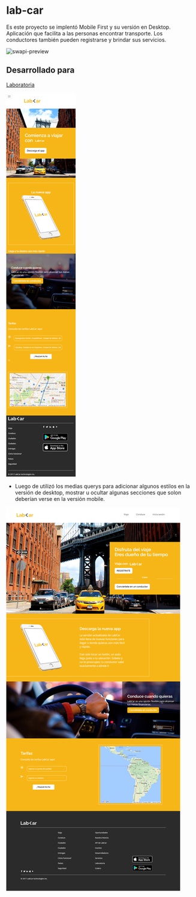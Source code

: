 # lab-car
Es este proyecto se implentó Mobile First y su versión en Desktop.
Aplicación que facilita a las personas encontrar transporte. Los conductores también pueden registrarse y brindar sus servicios.

![swapi-preview](https://user-images.githubusercontent.com/4741745/37884072-d2d08d64-3073-11e8-957f-7d83bca3b0b0.png)

## Desarrollado para 
[Laboratoria](http://laboratoria.la)

![Mobile](assets/images/movil.png "titulo")

- Luego de utilizó los medias querys para adicionar algunos estilos en la versión de desktop, mostrar u ocultar algunas secciones que solon deberían verse en la versión mobile.  

![Desktop](assets/images/desktop.png "titulo")  
